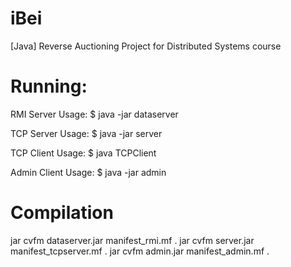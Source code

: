 # iBei
[Java] Reverse Auctioning Project for Distributed Systems course

# Running:

RMI Server 
Usage: $ java -jar dataserver <rmi host ip> <rmi host port>

TCP Server
Usage: $ java -jar server <localport> <RMI host ip> <RMI host port>

TCP Client
Usage: $ java TCPClient <TCP server ip> <TCP server port>

Admin Client
Usage: $ java -jar admin <RMI host ip> <RMI host port>

# Compilation

jar cvfm dataserver.jar manifest_rmi.mf .
jar cvfm server.jar manifest_tcpserver.mf .
jar cvfm admin.jar manifest_admin.mf .
